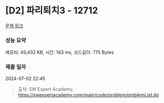 # [D2] 파리퇴치3 - 12712 

[문제 링크](https://swexpertacademy.com/main/code/problem/problemDetail.do?contestProbId=AXuARWAqDkQDFARa) 

### 성능 요약

메모리: 49,432 KB, 시간: 143 ms, 코드길이: 775 Bytes

### 제출 일자

2024-07-02 22:45



> 출처: SW Expert Academy, https://swexpertacademy.com/main/code/problem/problemList.do